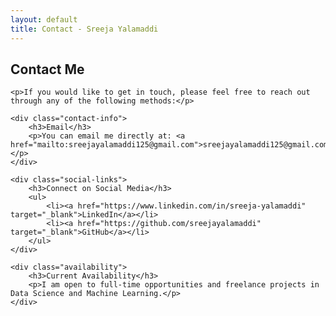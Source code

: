 ```yaml
---
layout: default
title: Contact - Sreeja Yalamaddi
---
```


<section id="contact">
    <h2>Contact Me</h2>

    <p>If you would like to get in touch, please feel free to reach out through any of the following methods:</p>

    <div class="contact-info">
        <h3>Email</h3>
        <p>You can email me directly at: <a href="mailto:sreejayalamaddi125@gmail.com">sreejayalamaddi125@gmail.com</a></p>
    </div>

    <div class="social-links">
        <h3>Connect on Social Media</h3>
        <ul>
            <li><a href="https://www.linkedin.com/in/sreeja-yalamaddi" target="_blank">LinkedIn</a></li>
            <li><a href="https://github.com/sreejayalamaddi" target="_blank">GitHub</a></li>
        </ul>
    </div>

    <div class="availability">
        <h3>Current Availability</h3>
        <p>I am open to full-time opportunities and freelance projects in Data Science and Machine Learning.</p>
    </div>
</section>
